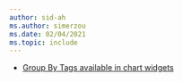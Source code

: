 ```yaml
---
author: sid-ah
ms.author: simerzou
ms.date: 02/04/2021
ms.topic: include
---
```


- [Group By Tags available in chart widgets](#group-by-tags-available-in-chart-widgets)
